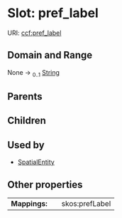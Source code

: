 
# Slot: pref_label



URI: [ccf:pref_label](http://purl.org/ccf/pref_label)


## Domain and Range

None &#8594;  <sub>0..1</sub> [String](types/String.md)

## Parents


## Children


## Used by

 * [SpatialEntity](SpatialEntity.md)

## Other properties

|  |  |  |
| --- | --- | --- |
| **Mappings:** | | skos:prefLabel |